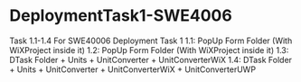 # DeploymentTask1-SWE4006
Task 1.1-1.4 For SWE40006 Deployment Task 1
1.1: PopUp Form Folder (With WiXProject inside it)
1.2: PopUp Form Folder (With WiXProject inside it)
1.3: DTask Folder + Units + UnitConverter + UnitConverterWiX
1.4: DTask Folder + Units + UnitConverter + UnitConverterWiX + UnitConverterUWP
